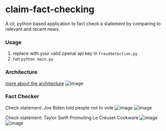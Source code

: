 # claim-fact-checking
A cli, python based application to fact check a statement by comparing to relevant and recent news.
### Usage
1. replace with your valid openai api key in `frauddetection.py`
2. run `python main.py`
### Architecture
[more about the architecture](https://yatshunlee.super.site/projects/llm-for-fact-checking)
![image](https://github.com/yatshunlee/claim-fact-checking/assets/69416199/2c6a94ca-9c95-4f64-9cee-346e188f337d)
### Fact Checker
Check statement: Joe Biden told people not to vote
![image](https://github.com/yatshunlee/claim-fact-checking/assets/69416199/87ceed02-dafc-4d07-bec7-bb404efc0a3d)
![image](https://github.com/yatshunlee/claim-fact-checking/assets/69416199/ae35abcf-0955-4743-b743-753ec157887a)

Check statement: Taylor Swift Promoting Le Creuset Cookware
![image](https://github.com/yatshunlee/claim-fact-checking/assets/69416199/b1cd6117-3410-4fd8-8f5a-2af6e04bed98)
![image](https://github.com/yatshunlee/claim-fact-checking/assets/69416199/78646f09-0061-41ea-84bc-b45eb7bc1aaf)
